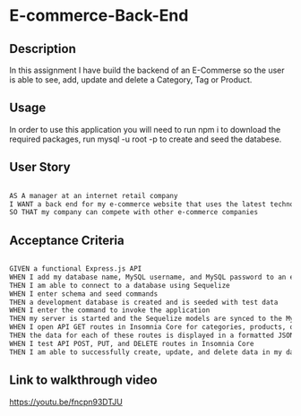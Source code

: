 # E-commerce-Back-End

## Description

In this assignment I have build the backend of an E-Commerse so the user is able to see, add, update and delete a Category, Tag or Product.

## Usage

In order to use this application you will need to run npm i to download the required packages, run mysql -u root -p to create and seed the databese.

## User Story

```md

AS A manager at an internet retail company
I WANT a back end for my e-commerce website that uses the latest technologies
SO THAT my company can compete with other e-commerce companies


```

## Acceptance Criteria

```md

GIVEN a functional Express.js API
WHEN I add my database name, MySQL username, and MySQL password to an environment variable file
THEN I am able to connect to a database using Sequelize
WHEN I enter schema and seed commands
THEN a development database is created and is seeded with test data
WHEN I enter the command to invoke the application
THEN my server is started and the Sequelize models are synced to the MySQL database
WHEN I open API GET routes in Insomnia Core for categories, products, or tags
THEN the data for each of these routes is displayed in a formatted JSON
WHEN I test API POST, PUT, and DELETE routes in Insomnia Core
THEN I am able to successfully create, update, and delete data in my database

```
## Link to walkthrough video

https://youtu.be/fncpn93DTJU



